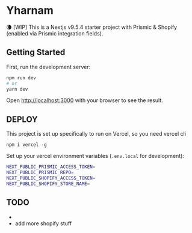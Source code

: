 # Yharnam

🌘 [WIP] This is a Nextjs v9.5.4 starter project with Prismic & Shopify (enabled via Prismic integration fields). 

## Getting Started

First, run the development server:

```bash
npm run dev
# or
yarn dev
```

Open [http://localhost:3000](http://localhost:3000) with your browser to see the result.

## DEPLOY

This project is set up specifically to run on Vercel, so you need vercel cli

`npm i vercel -g`

Set up your vercel environment variables (`.env.local` for development):
```bash
NEXT_PUBLIC_PRISMIC_ACCESS_TOKEN=
NEXT_PUBLIC_PRISMIC_REPO=
NEXT_PUBLIC_SHOPIFY_ACCESS_TOKEN=
NEXT_PUBLIC_SHOPIFY_STORE_NAME=
```

## TODO
- 
- add more shopify stuff
